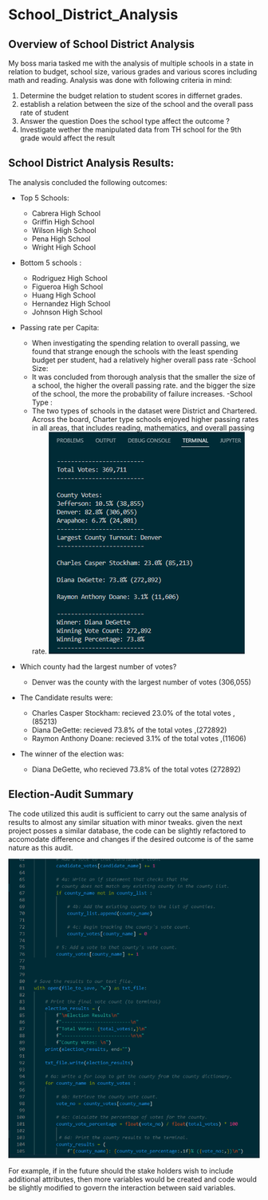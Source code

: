 # School_District_Analysis

## Overview of School District Analysis
My boss maria tasked me with the analysis of multiple schools in a state in relation to budget, school size, various grades
and various scores including math and reading.
Analysis was done with following criteria in mind:
1. Determine the budget relation to student scores in differnet grades.
2. establish a relation between the size of the school and the overall pass rate of student
3. Answer the question Does the school type affect the outcome ?
4. Investigate wether the manipulated data from TH school for the 9th grade would affect the result

## School District Analysis Results:
The analysis concluded the following outcomes:
- Top 5 Schools:
  - Cabrera High School
  - Griffin High School
  - Wilson High School
  - Pena High School	
  - Wright High School	
- Bottom 5 schools :
  - Rodriguez High School
  - Figueroa High School
  - Huang High School	
  - Hernandez High School	
  - Johnson High School	
- Passing rate per Capita:
  - When investigating the spending relation to overall passing, we found that strange enough the schools with the least spending budget per student, had a relatively higher overall pass rate
-School Size:
  - It was concluded from thorough analysis that the smaller the size of a school, the higher the overall passing rate. and the bigger the size of the school, the more the probability of failure increases.
-School Type :
  - The two types of schools in the dataset were District and Chartered. Across the board, Charter type schools enjoyed higher passing rates in all areas, that includes reading, mathematics, and overall passing rate.
![Election_resilt_summary](https://github.com/A-Mossa/Election-Analysis/blob/main/County_votes_results.png)

- Which county had the largest number of votes?
  - Denver was the county with the largest number of votes (306,055)
- The Candidate results were:
  - Charles Casper Stockham: recieved 23.0% of the total votes ,(85213)
  - Diana DeGette: recieved 73.8% of the total votes ,(272892)
  - Raymon Anthony Doane: recieved 3.1% of the total votes ,(11606)
- The winner of the election was:
  - Diana DeGette, who recieved 73.8% of the total votes (272892)

## Election-Audit Summary
The code utilized this audit is sufficient to carry out the same analysis of results to almost any similar situation with minor tweaks.
given the next project posses a similar database, the code can be slightly refactored to accomodate difference and changes if the desired outcome is of the same nature as this audit.

![Code_screenshot](https://github.com/A-Mossa/Election-Analysis/blob/main/PyPollCode.png)

For example, if in the future should the stake holders wish to include additional attributes, then more variables would be created and code would be slightly modified to govern the interaction between said variables.
